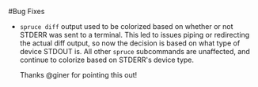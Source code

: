 #Bug Fixes

- `spruce diff` output used to be colorized based on whether or not STDERR was 
  sent to a terminal. This led to issues piping or redirecting the actual diff output,
  so now the decision is based on what type of device STDOUT is. All other `spruce`
  subcommands are unaffected, and continue to colorize based on STDERR's device type.

  Thanks @giner for pointing this out!
